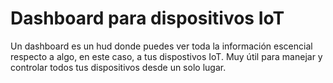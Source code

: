 # Dashboard para dispositivos IoT
Un dashboard es un hud donde puedes ver toda la información escencial respecto a algo, en este caso, a tus dispostivos IoT. Muy útil para manejar y controlar todos tus dispositivos desde un solo lugar.